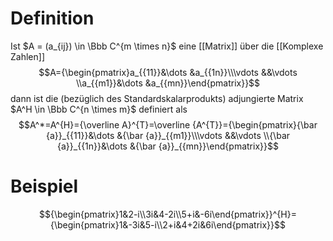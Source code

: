 # Definition
Ist $A = (a_{ij}) \in \Bbb C^{m \times n}$ eine [[Matrix]] über die [[Komplexe Zahlen]]
$$A={\begin{pmatrix}a_{{11}}&\dots &a_{{1n}}\\\vdots &&\vdots \\a_{{m1}}&\dots &a_{{mn}}\end{pmatrix}}$$
dann ist die (bezüglich des Standardskalarprodukts) adjungierte Matrix $A^H \in \Bbb C^{n \times m}$ definiert als
$$A^*=A^{H}={\overline A}^{T}=\overline {A^{T}}={\begin{pmatrix}{\bar {a}}_{{11}}&\dots &{\bar {a}}_{{m1}}\\\vdots &&\vdots \\{\bar {a}}_{{1n}}&\dots &{\bar {a}}_{{mn}}\end{pmatrix}}$$
# Beispiel
$${\begin{pmatrix}1&2-i\\3i&4-2i\\5+i&-6i\end{pmatrix}}^{H}={\begin{pmatrix}1&-3i&5-i\\2+i&4+2i&6i\end{pmatrix}}$$
